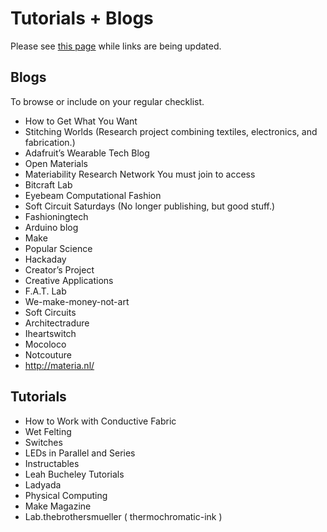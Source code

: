 # Tutorials + Blogs

Please see [this page](http://lizastark.com/compcraftfall2018/resources/) while links are being updated.
## Blogs
To browse or include on your regular checklist.
- How to Get What You Want
- Stitching Worlds (Research project combining textiles, electronics, and fabrication.)
- Adafruit’s Wearable Tech Blog
- Open Materials
- Materiability Research Network You must join to access
- Bitcraft Lab
- Eyebeam Computational Fashion
- Soft Circuit Saturdays (No longer publishing, but good stuff.)
- Fashioningtech
- Arduino blog
- Make
- Popular Science
- Hackaday
- Creator’s Project
- Creative Applications
- F.A.T. Lab
- We-make-money-not-art
- Soft Circuits
- Architectradure
- Iheartswitch
- Mocoloco
- Notcouture
- http://materia.nl/

## Tutorials
- How to Work with Conductive Fabric
- Wet Felting
- Switches
- LEDs in Parallel and Series
- Instructables
- Leah Bucheley Tutorials
- Ladyada 
- Physical Computing 
- Make Magazine
- Lab.thebrothersmueller ( thermochromatic-ink )
